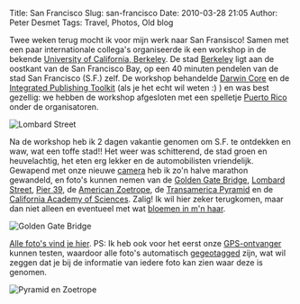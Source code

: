 Title: San Francisco
Slug: san-francisco
Date: 2010-03-28 21:05
Author: Peter Desmet
Tags: Travel, Photos, Old blog

Twee weken terug mocht ik voor mijn werk naar San Fransisco! Samen met een paar internationale collega's organiseerde ik een workshop in de bekende [University of California, Berkeley](http://en.wikipedia.org/wiki/University_of_California,_Berkeley). De stad [Berkeley](http://maps.google.com/maps?f=q&source=s_q&hl=en&geocode=&q=berkeley&sll=45.545447,-73.639076&sspn=0.808841,1.190643&ie=UTF8&hq=&hnear=Berkeley,+Alameda,+California,+United+States&ll=37.781569,-122.33139&spn=0.456402,0.595322&z=11) ligt aan de oostkant van de San Francisco Bay, op een 40 minuten pendelen van de stad San Francisco (S.F.) zelf. De workshop behandelde [Darwin Core](http://en.wikipedia.org/wiki/Darwin_Core) en de [Integrated Publishing Toolkit](http://code.google.com/p/gbif-providertoolkit/) (als je het echt wil weten :) ) en was best gezellig: we hebben de workshop afgesloten met een spelletje [Puerto Rico](http://en.wikipedia.org/wiki/Puerto_Rico_%28board_game%29) onder de organisatoren.

![Lombard Street]({filename}/images/2010-san-francisco-lombard-street.jpg)

Na de workshop heb ik 2 dagen vakantie genomen om S.F. te ontdekken en waw, wat een toffe stad!! Het weer was schitterend, de stad groen en heuvelachtig, het eten erg lekker en de automobilisten vriendelijk. Gewapend met onze nieuwe [camera](http://imaging.nikon.com/lineup/dslr/d5000/index.htm) heb ik zo'n halve marathon gewandeld, en foto's kunnen nemen van de [Golden Gate Bridge](http://en.wikipedia.org/wiki/Golden_Gate_Bridge), [Lombard Street](http://en.wikipedia.org/wiki/Lombard_Street_%28San_Francisco%29), [Pier 39](http://en.wikipedia.org/wiki/Pier_39), de [American Zoetrope](http://en.wikipedia.org/wiki/American_Zoetrope), de [Transamerica Pyramid](http://en.wikipedia.org/wiki/Transamerica_Pyramid) en de [California Academy of Sciences](http://en.wikipedia.org/wiki/California_Academy_of_Sciences). Zalig! Ik wil hier zeker terugkomen, maar dan niet alleen en eventueel met wat [bloemen in m'n haar](http://en.wikipedia.org/wiki/San_Francisco_%28Be_Sure_to_Wear_Flowers_in_Your_Hair%29).

![Golden Gate Bridge]({filename}/images/2010-san-francisco-golden-gate-bridge.jpg)

[Alle foto's vind je hier](https://goo.gl/photos/CfxQtTxFjfeY1VSVA). PS: Ik heb ook voor het eerst onze [GPS-ontvanger](http://www.solmeta.com/) kunnen testen, waardoor alle foto's automatisch [gegeotagged](http://en.wikipedia.org/wiki/Geotagging) zijn, wat wil zeggen dat je bij de informatie van iedere foto kan zien waar deze is genomen.

![Pyramid en Zoetrope]({filename}/images/2010-san-francisco-pyramid-en-zoetrope.jpg)